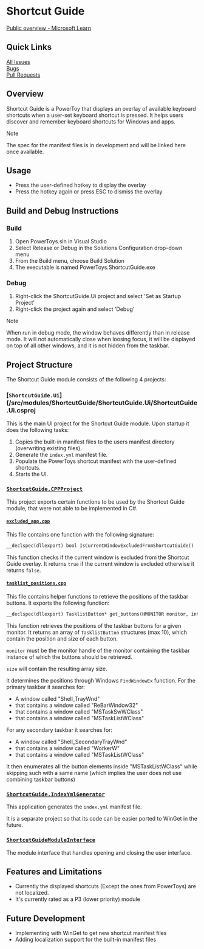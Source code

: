 # Shortcut Guide

[Public overview - Microsoft Learn](https://learn.microsoft.com/en-us/windows/powertoys/shortcut-guide)

## Quick Links

[All Issues](https://github.com/microsoft/PowerToys/issues?q=is%3Aopen%20label%3A%22Product-Shortcut%20Guide%22)<br>
[Bugs](https://github.com/microsoft/PowerToys/issues?q=is%3Aopen%20label%3AIssue-Bug%20label%3A%22Product-Shortcut%20Guide%22)<br>
[Pull Requests](https://github.com/microsoft/PowerToys/pulls?q=is%3Apr+is%3Aopen+label%3A%22Product-Shortcut+Guide%22+)

## Overview
Shortcut Guide is a PowerToy that displays an overlay of available keyboard shortcuts when a user-set keyboard shortcut is pressed. It helps users discover and remember keyboard shortcuts for Windows and apps.

> [!NOTE]
> The spec for the manifest files is in development and will be linked here once available.

## Usage
- Press the user-defined hotkey to display the overlay
- Press the hotkey again or press ESC to dismiss the overlay

## Build and Debug Instructions

### Build
1. Open PowerToys.sln in Visual Studio
2. Select Release or Debug in the Solutions Configuration drop-down menu
3. From the Build menu, choose Build Solution
4. The executable is named PowerToys.ShortcutGuide.exe

### Debug
1. Right-click the ShortcutGuide.Ui project and select 'Set as Startup Project'
2. Right-click the project again and select 'Debug'

> [!NOTE]
> When run in debug mode, the window behaves differently than in release mode. It will not automatically close when loosing focus, it will be displayed on top of all other windows, and it is not hidden from the taskbar. 

## Project Structure

The Shortcut Guide module consists of the following 4 projects:

### [`ShortcutGuide.Ui`](/src/modules/ShortcutGuide/ShortcutGuide.Ui/ShortcutGuide.Ui.csproj

This is the main UI project for the Shortcut Guide module. Upon startup it does the following tasks:

1. Copies the built-in manifest files to the users manifest directory (overwriting existing files).
2. Generate the `index.yml` manifest file.
3. Populate the PowerToys shortcut manifest with the user-defined shortcuts.
4. Starts the UI.

### [`ShortcutGuide.CPPProject`](/src/modules/ShortcutGuide/ShortcutGuide.CPPProject/ShortcutGuide.CPPProject.vcxproj)

This project exports certain functions to be used by the Shortcut Guide module, that were not able to be implemented in C#.

#### [`excluded_app.cpp`](/src/modules/ShortcutGuide/ShortcutGuide.CPPProject/excluded_app.cpp)

This file contains one function with the following signature:

```cpp
__declspec(dllexport) bool IsCurrentWindowExcludedFromShortcutGuide()
```

This function checks if the current window is excluded from the Shortcut Guide overlay. It returns `true` if the current window is excluded otherwise it returns `false`.

#### [`tasklist_positions.cpp`](/src/modules/ShortcutGuide/ShortcutGuide.CPPProject/tasklist_positions.cpp)

This file contains helper functions to retrieve the positions of the taskbar buttons. It exports the following function:

```cpp
__declspec(dllexport) TasklistButton* get_buttons(HMONITOR monitor, int* size)
```

This function retrieves the positions of the taskbar buttons for a given monitor. It returns an array of `TasklistButton` structures (max 10), which contain the position and size of each button.

`monitor` must be the monitor handle of the monitor containing the taskbar instance of which the buttons should be retrieved.

`size` will contain the resulting array size.

It determines the positions through Windows `FindWindowEx` function.
For the primary taskbar it searches for:
* A window called "Shell_TrayWnd"
* that contains a window called "ReBarWindow32"
* that contains a window called "MSTaskSwWClass"
* that contains a window called "MSTaskListWClass"

For any secondary taskbar it searches for:
* A window called "Shell_SecondaryTrayWnd"
* that contains a window called "WorkerW"
* that contains a window called "MSTaskListWClass"

It then enumerates all the button elements inside "MSTaskListWClass" while skipping such with a same name (which implies the user does not use combining taskbar buttons) 

### [`ShortcutGuide.IndexYmlGenerator`](/src/modules/ShortcutGuide/ShortcutGuide.IndexYmlGenerator/)

This application generates the `index.yml` manifest file.

It is a separate project so that its code can be easier ported to WinGet in the future.

### [`ShortcutGuideModuleInterface`](/src/modules/ShortcutGuide/ShortcutGuideModuleInterface/ShortcutGuideModuleInterface.vcxproj)

The module interface that handles opening and closing the user interface.

## Features and Limitations

- Currently the displayed shortcuts (Except the ones from PowerToys) are not localized.
- It's currently rated as a P3 (lower priority) module

## Future Development

- Implementing with WinGet to get new shortcut manifest files
- Adding localization support for the built-in manifest files